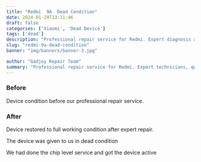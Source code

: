 ```yaml
---
title: "Redmi  9A  Dead Condition"
date: 2024-01-29T13:11:46
draft: false
categories: ['Xiaomi', 'Dead Device']
tags: ['dead']
description: "Professional repair service for Redmi. Expert diagnosis and quality repairs in Bangalore."
slug: "redmi-9a-dead-condition"
banner: "img/banners/banner-3.jpg"

author: "Gadjoy Repair Team"
summary: "Professional repair service for Redmi. Expert technicians, quality parts, warranty included."
---
```


### Before

Device condition before our professional repair service.

### After

Device restored to full working condition after expert repair.

The device was given to us in dead condition

We had done the chip level service and got the device active